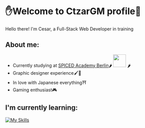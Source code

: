 # ✋Welcome to CtzarGM profile🤚

Hello there! I'm Cesar, a Full-Stack Web Developer in training

## About me: 
- Currently studying at [SPICED Academy Berlin](https://www.spiced-academy.com/de/berlin)🌶	<img src="https://coursereport-production.imgix.net/uploads/school/logo/323/original/spiced-social-media-icon.png?w=200&h=200" width="40"/> 🌶
- Graphic designer experience🖌📐
- In love with Japanese everything⛩️
- Gaming enthusiast🎮

## I'm currently learning:

[![My Skills](https://skillicons.dev/icons?i=html,css,js,md,git,cpp,cs)](https://skillicons.dev)


